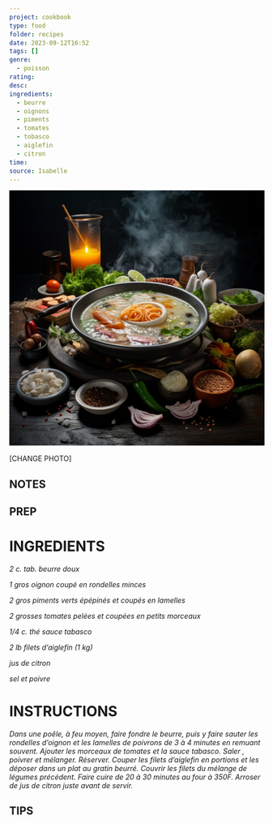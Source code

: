 ```yaml
---
project: cookbook
type: food
folder: recipes
date: 2023-09-12T16:52
tags: []
genre:
  - poisson
rating: 
desc: 
ingredients:
  - beurre
  - oignons
  - piments
  - tomates
  - tobasco
  - aiglefin
  - citron
time: 
source: Isabelle
---
```


![IMAGE](_default.png)


[CHANGE PHOTO]


## NOTES




## PREP


# INGREDIENTS

_2 c. tab. beurre doux_

_1 gros oignon coupé en rondelles_
_minces_

_2 gros piments verts épépinés et_
_coupés en lamelles_

_2 grosses tomates pelées et_
_coupées en petits morceaux_

_1/4 c. thé sauce tabasco_

_2 lb filets d’aiglefin (1 kg)_

_jus de citron_

_sel et poivre_



# INSTRUCTIONS

_Dans une poêle, à feu moyen, faire fondre le_
_beurre, puis y faire sauter les rondelles d’oignon_
_et les lamelles de poivrons de 3 à 4_
_minutes en remuant souvent. Ajouter les morceaux_
_de tomates et la sauce tabasco. Saler ,_
_poivrer et mélanger. Réserver._
_Couper les filets d’aiglefin en portions et les_
_déposer dans un plat au gratin beurré. Couvrir_
_les filets du mélange de légumes précédent._
_Faire cuire de 20 à 30 minutes au four à 350F._
_Arroser de jus de citron juste avant de servir._




## TIPS



